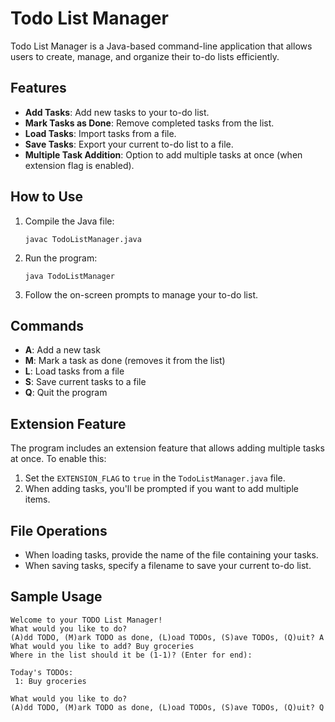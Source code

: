 # Todo List Manager

Todo List Manager is a Java-based command-line application that allows users to create, manage, and organize their to-do lists efficiently.

## Features

- **Add Tasks**: Add new tasks to your to-do list.
- **Mark Tasks as Done**: Remove completed tasks from the list.
- **Load Tasks**: Import tasks from a file.
- **Save Tasks**: Export your current to-do list to a file.
- **Multiple Task Addition**: Option to add multiple tasks at once (when extension flag is enabled).

## How to Use

1. Compile the Java file:
   ```
   javac TodoListManager.java
   ```

2. Run the program:
   ```
   java TodoListManager
   ```

3. Follow the on-screen prompts to manage your to-do list.

## Commands

- **A**: Add a new task
- **M**: Mark a task as done (removes it from the list)
- **L**: Load tasks from a file
- **S**: Save current tasks to a file
- **Q**: Quit the program

## Extension Feature

The program includes an extension feature that allows adding multiple tasks at once. To enable this:

1. Set the `EXTENSION_FLAG` to `true` in the `TodoListManager.java` file.
2. When adding tasks, you'll be prompted if you want to add multiple items.

## File Operations

- When loading tasks, provide the name of the file containing your tasks.
- When saving tasks, specify a filename to save your current to-do list.

## Sample Usage

```
Welcome to your TODO List Manager!
What would you like to do?
(A)dd TODO, (M)ark TODO as done, (L)oad TODOs, (S)ave TODOs, (Q)uit? A
What would you like to add? Buy groceries
Where in the list should it be (1-1)? (Enter for end): 

Today's TODOs:
 1: Buy groceries

What would you like to do?
(A)dd TODO, (M)ark TODO as done, (L)oad TODOs, (S)ave TODOs, (Q)uit? Q
```